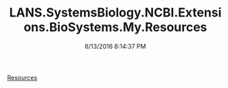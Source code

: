 ﻿---
title: LANS.SystemsBiology.NCBI.Extensions.BioSystems.My.Resources
date: 6/13/2016 8:14:37 PM
---

[Resources](T-LANS.SystemsBiology.NCBI.Extensions.BioSystems.My.Resources.Resources.html)
